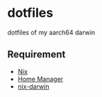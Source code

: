 # dotfiles
dotfiles of my aarch64 darwin

## Requirement
- [Nix](https://nixos.org/download.html#nix-install-macos "Nix")
- [Home Manager](https://github.com/nix-community/home-manager "Home Manager")
- [nix-darwin](https://github.com/LnL7/nix-darwin "nix-darwin")